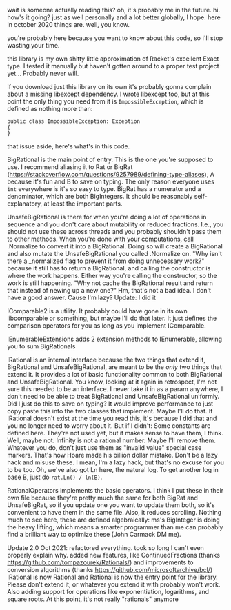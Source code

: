 wait is someone actually reading this? oh, it's probably me in the future. hi. how's it going? just as well personally and a lot better globally, I hope. here in october 2020 things are. well, you know.

you're probably here because you want to know about this code, so I'll stop wasting your time.

this library is my own shitty little approximation of Racket's excellent Exact type. I tested it manually but haven't gotten around to a proper test project yet... Probably never will.

if you download just this library on its own it's probably gonna complain about a missing libexcept dependency. I wrote libexcept too, but at this point the only thing you need from it is `ImpossibleException`, which is defined as nothing more than:

    public class ImpossibleException: Exception
    {
    }

that issue aside, here's what's in this code.

BigRational is the main point of entry. This is the one you're supposed to use. I recommend aliasing it to Rat or BigRat (https://stackoverflow.com/questions/9257989/defining-type-aliases), A because it's fun and B to save on typing. The only reason everyone uses `int` everywhere is it's so easy to type.
BigRat has a numerator and a denominator, which are both BigIntegers. It should be reasonably self-explanatory, at least the important parts.

UnsafeBigRational is there for when you're doing a lot of operations in sequence and you don't care about mutability or reduced fractions. I.e., you should not use these across threads and you probably shouldn't pass them to other methods.
When you're done with your computations, call .Normalize to convert it into a BigRational. Doing so will create a BigRational and also mutate the UnsafeBigRational you called .Normalize on.
"Why isn't there a _normalized flag to prevent it from doing unnecessary work?" because it still has to return a BigRational, and calling the constructor is where the work happens. Either way you're calling the constructor, so the work is still happening.
"Why not cache the BigRational result and return that instead of newing up a new one?" Hm, that's not a bad idea. I don't have a good answer. Cause I'm lazy?
Update: I did it

IComparable2 is a utility. It probably could have gone in its own libcomparable or something, but maybe I'll do that later. It just defines the comparison operators for you as long as you implement IComparable.

IEnumerableExtensions adds 2 extension methods to IEnumerable, allowing you to sum BigRationals

IRational is an internal interface because the two things that extend it, BigRational and UnsafeBigRational, are meant to be the *only* two things that extend it. It provides a lot of basic functionality common to both BigRational and UnsafeBigRational. You know, looking at it again in retrospect, I'm not sure this needed to be an interface. I never take it in as a param anywhere, I don't need to be able to treat BigRational and UnsafeBigRational uniformly. Did I just do this to save on typing? It would improve performance to just copy paste this into the two classes that implement. Maybe I'll do that.
If IRational doesn't exist at the time you read this, it's because I did that and you no longer need to worry about it. But if I didn't:
Some constants are defined here. They're not used yet, but it makes sense to have them, I think. Well, maybe not. Infinity is not a rational number. Maybe I'll remove them. Whatever you do, don't just use them as "invalid value" special case markers. That's how Hoare made his billion dollar mistake. Don't be a lazy hack and misuse these. I mean, I'm a lazy hack, but that's no excuse for you to be too.
Oh, we've also got Ln here, the natural log. To get another log in base B, just do `rat.Ln() / ln(B)`.

RationalOperators implements the basic operators. I think I put these in their own file because they're pretty much the same for both BigRat and UnsafeBigRat, so if you update one you want to update them both, so it's convenient to have them in the same file.
Also, it reduces scrolling.
Nothing much to see here, these are defined algebraically: ms's BigInteger is doing the heavy lifting, which means a smarter programmer than me can probably find a brilliant way to optimize these (John Carmack DM me).




Update 2.0 Oct 2021:
    refactored everything. took so long I can't even properly explain why.
    added new features, like ContinuedFractions (thanks https://github.com/tompazourek/Rationals/) and improvements to conversion algorithms (thanks https://github.com/microsoftarchive/bcl/)
    IRational is now Rational and Rational is now the entry point for the library. Please don't extend it, or whatever you extend it with probably won't work.
    Also adding support for operations like exponentiation, logarithms, and square roots. At this point, it's not really "rationals" anymore